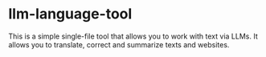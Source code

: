 # llm-language-tool

This is a simple single-file tool that allows you to work with text via LLMs. It allows you to translate, correct and summarize texts and websites.